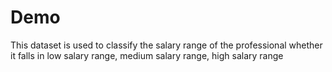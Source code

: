 # Demo
This dataset is used to classify the salary range of the professional whether it falls in low salary range, medium salary range, high salary range
